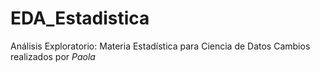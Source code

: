 # EDA_Estadistica
Análisis Exploratorio: Materia Estadística para Ciencia de Datos
Cambios realizados por *Paola*
